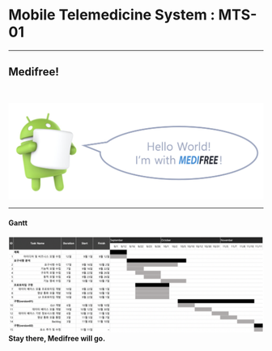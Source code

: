 # Mobile Telemedicine System : MTS-01
---
</center><h2><strong>Medifree!<strong></h2></center><br>
  
![mediroid](./pic/mediroid.png)

---
#### Gantt

![gantt](./pic/gantt.png)
Stay there, Medifree will go.
